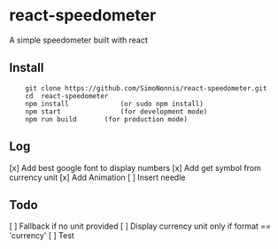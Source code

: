 # react-speedometer
A simple speedometer built with react

## Install

```
	git clone https://github.com/SimoNonnis/react-speedometer.git
	cd  react-speedometer
	npm install 			(or sudo npm install)
	npm start   			(for development mode)
	npm run build 		(for production mode)
```

## Log

[x] Add best google font to display numbers
[x] Add get symbol from currency unit
[x] Add Animation
[ ] Insert needle

## Todo

[ ] Fallback if no unit provided
[ ] Display currency unit only if format == 'currency'
[ ] Test
 

